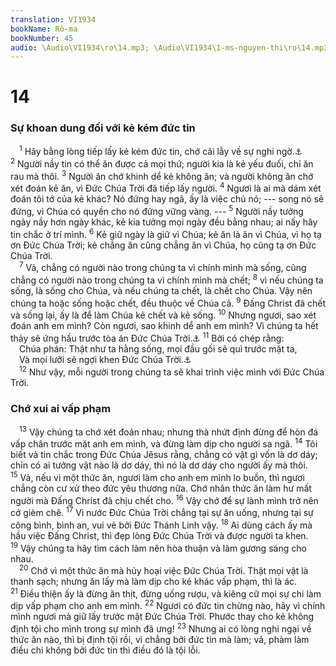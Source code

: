 ```yaml
---
translation: VI1934
bookName: Rô-ma 
bookNumber: 45
audio: \Audio\VI1934\ro\14.mp3; \Audio\VI1934\1-ms-nguyen-thi\ro\14.mp3; \Audio\VI1934\2-ms-david-dong\ro\14.mp3
---
```


<div class="title"><h1>14</h1><h3>Sự khoan dung đối với kẻ kém đức tin</h3></div>
<span class="verse ro_14_1"> <sup>1</sup> Hãy bằng lòng tiếp lấy kẻ kém đức tin, chớ cãi lẫy về sự nghi ngờ.<a data-toggle="tooltip" data-placement="bottom" title="Co 2:16">⚓</a></span>
<span class="verse ro_14_2"><sup>2</sup> Người nầy tin có thể ăn được cả mọi thứ; người kia là kẻ yếu đuối, chỉ ăn rau mà thôi. </span>
<span class="verse ro_14_3"><sup>3</sup> Người ăn chớ khinh dể kẻ không ăn; và người không ăn chớ xét đoán kẻ ăn, vì Đức Chúa Trời đã tiếp lấy người. </span>
<span class="verse ro_14_4"><sup>4</sup> Ngươi là ai mà dám xét đoán tôi tớ của kẻ khác? Nó đứng hay ngã, ấy là việc chủ nó; --- song nó sẽ đứng, vì Chúa có quyền cho nó đứng vững vàng. --- </span>
<span class="verse ro_14_5"><sup>5</sup> Người nầy tưởng ngày nầy hơn ngày khác, kẻ kia tưởng mọi ngày đều bằng nhau; ai nấy hãy tin chắc ở trí mình. </span>
<span class="verse ro_14_6"><sup>6</sup> Kẻ giữ ngày là giữ vì Chúa; kẻ ăn là ăn vì Chúa, vì họ tạ ơn Đức Chúa Trời; kẻ chẳng ăn cũng chẳng ăn vì Chúa, họ cũng tạ ơn Đức Chúa Trời. <br/></span>
<span class="verse ro_14_7"> <sup>7</sup> Vả, chẳng có người nào trong chúng ta vì chính mình mà sống, cũng chẳng có người nào trong chúng ta vì chính mình mà chết; </span>
<span class="verse ro_14_8"><sup>8</sup> vì nếu chúng ta sống, là sống cho Chúa, và nếu chúng ta chết, là chết cho Chúa. Vậy nên chúng ta hoặc sống hoặc chết, đều thuộc về Chúa cả. </span>
<span class="verse ro_14_9"><sup>9</sup> Đấng Christ đã chết và sống lại, ấy là để làm Chúa kẻ chết và kẻ sống. </span>
<span class="verse ro_14_10"><sup>10</sup> Nhưng ngươi, sao xét đoán anh em mình? Còn ngươi, sao khinh dể anh em mình? Vì chúng ta hết thảy sẽ ứng hầu trước tòa án Đức Chúa Trời.<a data-toggle="tooltip" data-placement="bottom" title="2Co 5:10">⚓</a></span>
<span class="verse ro_14_11"><sup>11</sup> Bởi có chép rằng: <br/> Chúa phán: Thật như ta hằng sống, mọi đầu gối sẽ quì trước mặt ta, <br/> Và mọi lưỡi sẽ ngợi khen Đức Chúa Trời.<a data-toggle="tooltip" data-placement="bottom" title="Es 45:23">⚓</a><br/></span>
<span class="verse ro_14_12"> <sup>12</sup> Như vậy, mỗi người trong chúng ta sẽ khai trình việc mình với Đức Chúa Trời. <br/></span>
<div class="title"><h3>Chớ xui ai vấp phạm</h3></div>
<span class="verse ro_14_13"> <sup>13</sup> Vậy chúng ta chớ xét đoán nhau; nhưng thà nhứt định đừng để hòn đá vấp chân trước mặt anh em mình, và đừng làm dịp cho người sa ngã. </span>
<span class="verse ro_14_14"><sup>14</sup> Tôi biết và tin chắc trong Đức Chúa Jêsus rằng, chẳng có vật gì vốn là dơ dáy; chỉn có ai tưởng vật nào là dơ dáy, thì nó là dơ dáy cho người ấy mà thôi. </span>
<span class="verse ro_14_15"><sup>15</sup> Vả, nếu vì một thức ăn, ngươi làm cho anh em mình lo buồn, thì ngươi chẳng còn cư xử theo đức yêu thương nữa. Chớ nhân thức ăn làm hư mất người mà Đấng Christ đã chịu chết cho. </span>
<span class="verse ro_14_16"><sup>16</sup> Vậy chớ để sự lành mình trở nên cớ gièm chê. </span>
<span class="verse ro_14_17"><sup>17</sup> Vì nước Đức Chúa Trời chẳng tại sự ăn uống, nhưng tại sự công bình, bình an, vui vẻ bởi Đức Thánh Linh vậy. </span>
<span class="verse ro_14_18"><sup>18</sup> Ai dùng cách ấy mà hầu việc Đấng Christ, thì đẹp lòng Đức Chúa Trời và được người ta khen. </span>
<span class="verse ro_14_19"><sup>19</sup> Vậy chúng ta hãy tìm cách làm nên hòa thuận và làm gương sáng cho nhau. <br/></span>
<span class="verse ro_14_20"> <sup>20</sup> Chớ vì một thức ăn mà hủy hoại việc Đức Chúa Trời. Thật mọi vật là thanh sạch; nhưng ăn lấy mà làm dịp cho kẻ khác vấp phạm, thì là ác. </span>
<span class="verse ro_14_21"><sup>21</sup> Điều thiện ấy là đừng ăn thịt, đừng uống rượu, và kiêng cữ mọi sự chi làm dịp vấp phạm cho anh em mình. </span>
<span class="verse ro_14_22"><sup>22</sup> Ngươi có đức tin chừng nào, hãy vì chính mình ngươi mà giữ lấy trước mặt Đức Chúa Trời. Phước thay cho kẻ không định tội cho mình trong sự mình đã ưng! </span>
<span class="verse ro_14_23"><sup>23</sup> Nhưng ai có lòng nghi ngại về thức ăn nào, thì bị định tội rồi, vì chẳng bởi đức tin mà làm; vả, phàm làm điều chi không bởi đức tin thì điều đó là tội lỗi. <br/></span>
